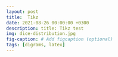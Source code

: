 ```yaml
---
layout: post
title:  Tikz
date: 2021-08-26 00:00:00 +0300
description: title: Tikz test
img: dice-distribution.jpg 
fig-caption: # Add figcaption (optional)
tags: [digrams, latex] 
---
```



<script type="text/tikz">
  \begin{tikzpicture}
    \draw (0,0) circle (1in);
  \end{tikzpicture}
</script>